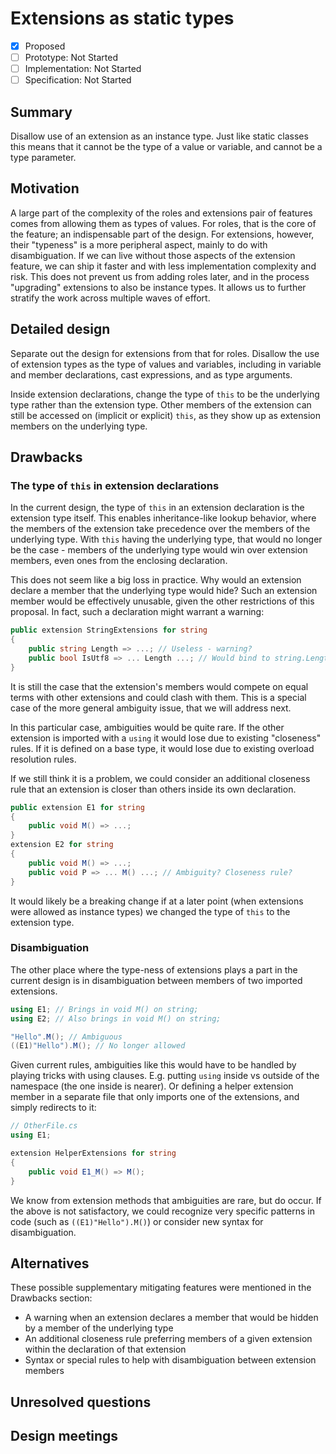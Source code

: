 
# Extensions as static types

* [x] Proposed
* [ ] Prototype: Not Started
* [ ] Implementation: Not Started
* [ ] Specification: Not Started

## Summary
[summary]: #summary

Disallow use of an extension as an instance type. Just like static classes this means that it cannot be the type of a value or variable, and cannot be a type parameter.

## Motivation
[motivation]: #motivation

A large part of the complexity of the roles and extensions pair of features comes from allowing them as types of values. For roles, that is the core of the feature; an indispensable part of the design. For extensions, however, their "typeness" is a more peripheral aspect, mainly to do with disambiguation. If we can live without those aspects of the extension feature, we can ship it faster and with less implementation complexity and risk. This does not prevent us from adding roles later, and in the process "upgrading" extensions to also be instance types. It allows us to further stratify the work across multiple waves of effort.

## Detailed design
[design]: #detailed-design

Separate out the design for extensions from that for roles. Disallow the use of extension types as the type of values and variables, including in variable and member declarations, cast expressions, and as type arguments.

Inside extension declarations, change the type of `this` to be the underlying type rather than the extension type. Other members of the extension can still be accessed on (implicit or explicit) `this`, as they show up as extension members on the underlying type.

## Drawbacks
[drawbacks]: #drawbacks

### The type of `this` in extension declarations

In the current design, the type of `this` in an extension declaration is the extension type itself. This enables inheritance-like lookup behavior, where the members of the extension take precedence over the members of the underlying type. With `this` having the underlying type, that would no longer be the case - members of the underlying type would win over extension members, even ones from the enclosing declaration.

This does not seem like a big loss in practice. Why would an extension declare a member that the underlying type would hide? Such an extension member would be effectively unusable, given the other restrictions of this proposal. In fact, such a declaration might warrant a warning:

``` c#
public extension StringExtensions for string
{
    public string Length => ...; // Useless - warning?
    public bool IsUtf8 => ... Length ...; // Would bind to string.Length
}
```

It is still the case that the extension's members would compete on equal terms with other extensions and could clash with them. This is a special case of the more general ambiguity issue, that we will address next. 

In this particular case, ambiguities would be quite rare. If the other extension is imported with a `using` it would lose due to existing "closeness" rules. If it is defined on a base type, it would lose due to existing overload resolution rules.

If we still think it is a problem, we could consider an additional closeness rule that an extension is closer than others inside its own declaration.

``` c#
public extension E1 for string
{
    public void M() => ...;
}
extension E2 for string
{
    public void M() => ...;
    public void P => ... M() ...; // Ambiguity? Closeness rule?
}
```

It would likely be a breaking change if at a later point (when extensions were allowed as instance types) we changed the type of `this` to the extension type. 

### Disambiguation

The other place where the type-ness of extensions plays a part in the current design is in disambiguation between members of two imported extensions.

``` c#
using E1; // Brings in void M() on string;
using E2; // Also brings in void M() on string;

"Hello".M(); // Ambiguous
((E1)"Hello").M(); // No longer allowed
```

Given current rules, ambiguities like this would have to be handled by playing tricks with using clauses. E.g. putting `using` inside vs outside of the namespace (the one inside is nearer). Or defining a helper extension member in a separate file that only imports one of the extensions, and simply redirects to it:

``` c#
// OtherFile.cs
using E1;

extension HelperExtensions for string
{
    public void E1_M() => M();
}
```

We know from extension methods that ambiguities are rare, but do occur. If the above is not satisfactory, we could recognize very specific patterns in code (such as `((E1)"Hello").M()`) or consider new syntax for disambiguation.

## Alternatives
[alternatives]: #alternatives

These possible supplementary mitigating features were mentioned in the Drawbacks section:

- A warning when an extension declares a member that would be hidden by a member of the underlying type
- An additional closeness rule preferring members of a given extension within the declaration of that extension
- Syntax or special rules to help with disambiguation between extension members

## Unresolved questions
[unresolved]: #unresolved-questions

## Design meetings


